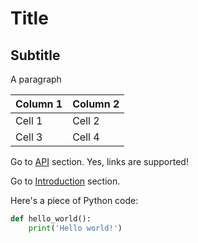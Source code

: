 # Title

## Subtitle

A paragraph

Column 1 | Column 2
-------- | --------
Cell 1   | Cell 2
Cell 3   | Cell 4

Go to [API](api/index.md) section. Yes, links are supported!

Go to [Introduction](introduction.md) section.

Here's a piece of Python code:

```python
def hello_world():
    print('Hello world!')
```

